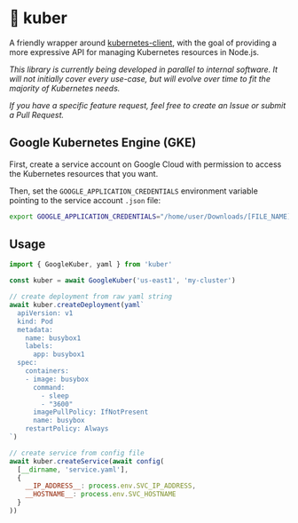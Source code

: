 # 🐙 kuber

A friendly wrapper around [kubernetes-client](https://github.com/godaddy/kubernetes-client), with the goal of providing a more expressive API for managing Kubernetes resources in Node.js.

*This library is currently being developed in parallel to internal software. It will not initially cover every use-case, but will evolve over time to fit the majority of Kubernetes needs.*

*If you have a specific feature request, feel free to create an Issue or submit a Pull Request.*


## Google Kubernetes Engine (GKE)

First, create a service account on Google Cloud with permission to access the Kubernetes resources that you want.

Then, set the `GOOGLE_APPLICATION_CREDENTIALS` environment variable pointing to the service account `.json` file:

```sh
export GOOGLE_APPLICATION_CREDENTIALS="/home/user/Downloads/[FILE_NAME].json"
```

## Usage

```js
import { GoogleKuber, yaml } from 'kuber'

const kuber = await GoogleKuber('us-east1', 'my-cluster')

// create deployment from raw yaml string
await kuber.createDeployment(yaml`
  apiVersion: v1
  kind: Pod
  metadata:
    name: busybox1
    labels:
      app: busybox1
  spec:
    containers:
    - image: busybox
      command:
        - sleep
        - "3600"
      imagePullPolicy: IfNotPresent
      name: busybox
    restartPolicy: Always
`)

// create service from config file
await kuber.createService(await config(
  [__dirname, 'service.yaml'],
  { 
    __IP_ADDRESS__: process.env.SVC_IP_ADDRESS,
    __HOSTNAME__: process.env.SVC_HOSTNAME
  }
))
```
